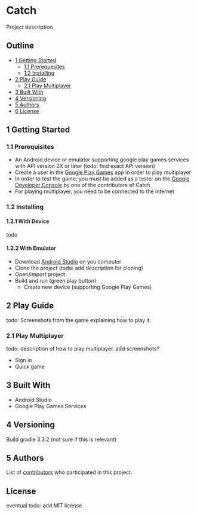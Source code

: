 # Catch
Project description

## Outline
- [1 Getting Started](#getting-started)
  * [1.1 Prerequesites](#prerequisites)
  * [1.2 Installing](#installing)
- [2 Play Guide](#play)
  * [2.1 Play Multiplayer](#play-multi)
- [3 Built With](#built-with)
- [4 Versioning](#versioning)
- [5 Authors](#authors)
- [6 License](#license)

<a name="getting-started"></a>
## 1 Getting Started

<a name="prerequisites"></a>
### 1.1 Prerequisites
- An Android device or emulator supporting google play games services with API version 2X or later (todo: find exact API version)
- Create a user in the [Google Play Games](https://play.google.com/store/apps/details?id=com.google.android.play.games&hl=en) app in order to play multiplayer
- In order to test the game, you must be added as a tester on the [Google Developer Console](https://console.developers.google.com) by one of the contributors of Catch
- For playing multiplayer, you need to be connected to the internet

<a name="installing"></a>
### 1.2 Installing

#### 1.2.1 With Device
todo

#### 1.2.2 With Emulator
- Download [Android Studio](https://developer.android.com/studio) on you computer
- Clone the project (todo: add description for cloning)
- Open/import project
- Build and run (green play button) 
  * Create new device (supporting Google Play Games) 

<a name="play"></a>
## 2 Play Guide
todo: Screenshots from the game explaining how to play it.

<a name="play-multi"></a>
### 2.1 Play Multiplayer
todo: description of how to play multiplayer. add screenshots?
- Sign in
- Quick game

<a name="built-with"></a>
## 3 Built With
- Android Studio
- Google Play Games Services

<a name="versioning"></a>
## 4 Versioning
Build gradle 3.3.2 (not sure if this is relevant)

<a name="authors"></a>
## 5 Authors

List of [contributors](https://github.com/maalfrid/Catch/graphs/contributors) who participated in this project.

<a name="license"></a>
## License
eventual todo: add MIT license
